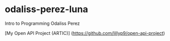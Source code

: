 # odaliss-perez-luna
Intro to Programming
Odaliss Perez


[My Open API Project (ARTIC)] (https://github.com/lillyp9/open-api-project)
